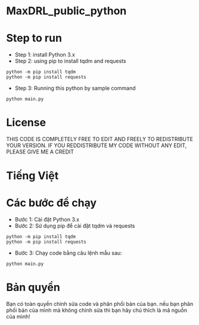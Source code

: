 # MaxDRL_public_python

# Step to run
+ Step 1: install Python 3.x
+ Step 2: using pip to install tqdm and requests
```
python -m pip install tqdm
python -m pip install requests
```
+ Step 3: Running this python by sample command
```
python main.py
```

# License
THIS CODE IS COMPLETELY FREE TO EDIT AND FREELY TO REDISTRIBUTE YOUR VERSION. IF YOU REDDISTRIBUTE MY CODE WITHOUT ANY EDIT, PLEASE GIVE ME A CREDIT

# Tiếng Việt

# Các bước để chạy
+ Bước 1: Cài đặt Python 3.x
+ Bước 2: Sử dụng pip để cài đặt tqdm và requests
```
python -m pip install tqdm
python -m pip install requests
```
+ Bước 3: Chạy code bằng câu lệnh mẫu sau:
```
python main.py
```

# Bản quyền
Bạn có toàn quyền chỉnh sửa code và phân phối bản của bạn. nếu bạn phân phối bản của mình mà không chỉnh sửa thì bạn hãy chú thích là mã nguồn của mình!
